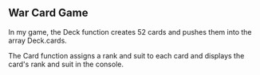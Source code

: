## War Card Game 

In my game, the Deck function creates 52 cards and pushes them into the array Deck.cards.

The Card function assigns a rank and suit to each card and displays the card's rank and suit in the console. 
